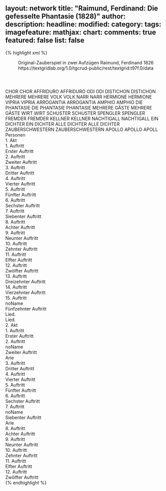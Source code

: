 layout: network
title: "Raimund, Ferdinand: Die gefesselte Phantasie (1828)"
author:
description:
headline:
modified:
category:
tags:
imagefeature:
mathjax:
chart:
comments: true
featured: false
list: false
---
{% highlight xml %}
<?xml-model href="https://raw.githubusercontent.com/DLiNa/project/master/rules/lina.rnc"?><?xml-model href="https://raw.githubusercontent.com/DLiNa/project/master/rules/lina.sch"?>
<play xmlns="http://lina.digital">
  <header>
    <title>Die gefesselte Phantasie</title>
    <subtitle>Original-Zauberspiel in zwei Aufzügen</subtitle>
    <genretitle/>
    <author>Raimund, Ferdinand</author>
    <date type="print" when="1837"/>
    <date type="premiere" when="1828"/>
    <date type="written" when="1826">1826</date>
    <source>https://textgridlab.org/1.0/tgcrud-public/rest/textgrid:t97f.0/data</source>
  </header>
  <personae>
    <character>
      <name>CHOR</name>
      <alias xml:id="chor">
        <name>CHOR</name>
      </alias>
    </character>
    <character>
      <name>AFFRIDURO</name>
      <alias xml:id="affriduro">
        <name>AFFRIDURO</name>
      </alias>
    </character>
    <character>
      <name>ODI</name>
      <alias xml:id="odi">
        <name>ODI</name>
      </alias>
    </character>
    <character>
      <name>DISTICHON</name>
      <alias xml:id="distichon">
        <name>DISTICHON</name>
      </alias>
    </character>
    <character>
      <name>MEHRERE</name>
      <alias xml:id="mehrere">
        <name>MEHRERE</name>
      </alias>
    </character>
    <character>
      <name>VOLK</name>
      <alias xml:id="volk">
        <name>VOLK</name>
      </alias>
    </character>
    <character>
      <name>NARR</name>
      <alias xml:id="narr">
        <name>NARR</name>
      </alias>
    </character>
    <character>
      <name>HERMIONE</name>
      <alias xml:id="hermione">
        <name>HERMIONE</name>
      </alias>
    </character>
    <character>
      <name>VIPRIA</name>
      <alias xml:id="vipria">
        <name>VIPRIA</name>
      </alias>
    </character>
    <character>
      <name>ARROGANTIA</name>
      <alias xml:id="arrogantia">
        <name>ARROGANTIA</name>
      </alias>
    </character>
    <character>
      <name>AMPHIO</name>
      <alias xml:id="amphio">
        <name>AMPHIO</name>
      </alias>
    </character>
    <character>
      <name>DIE PHANTASIE</name>
      <alias xml:id="die_phantasie">
        <name>DIE PHANTASIE</name>
      </alias>
      <alias xml:id="phantasie">
        <name>PHANTASIE</name>
      </alias>
    </character>
    <character>
      <name>MEHRERE GÄSTE</name>
      <alias xml:id="mehrere_gäste">
        <name>MEHRERE GÄSTE</name>
      </alias>
    </character>
    <character>
      <name>WIRT</name>
      <alias xml:id="wirt">
        <name>WIRT</name>
      </alias>
    </character>
    <character>
      <name>SCHUSTER</name>
      <alias xml:id="schuster">
        <name>SCHUSTER</name>
      </alias>
    </character>
    <character>
      <name>SPENGLER</name>
      <alias xml:id="spengler">
        <name>SPENGLER</name>
      </alias>
    </character>
    <character>
      <name>FREMDER</name>
      <alias xml:id="fremder">
        <name>FREMDER</name>
      </alias>
    </character>
    <character>
      <name>KELLNER</name>
      <alias xml:id="kellner">
        <name>KELLNER</name>
      </alias>
    </character>
    <character>
      <name>NACHTIGALL</name>
      <alias xml:id="nachtigall">
        <name>NACHTIGALL</name>
      </alias>
    </character>
    <character>
      <name>EIN DICHTER</name>
      <alias xml:id="ein_dichter">
        <name>EIN DICHTER</name>
      </alias>
    </character>
    <character>
      <name>ALLE DICHTER</name>
      <alias xml:id="alle_dichter">
        <name>ALLE DICHTER</name>
      </alias>
    </character>
    <character>
      <name>ZAUBERSCHWESTERN</name>
      <alias xml:id="zauberschwestern">
        <name>ZAUBERSCHWESTERN</name>
      </alias>
    </character>
    <character>
      <name>APOLLO</name>
      <alias xml:id="apollo">
        <name>APOLLO</name>
      </alias>
      <alias xml:id="apoll">
        <name>APOLL</name>
      </alias>
    </character>
  </personae>
  <text>
    <div>
      <head>Personen</head>
    </div>
    <div>
      <head>1. Akt</head>
      <div>
        <head>1. Auftritt</head>
        <div>
          <head>Erster Auftritt</head>
          <sp who="#chor">
            <amount n="1" unit="speech_acts"/>
            <amount n="16" unit="words"/>
            <amount n="4" unit="lines"/>
            <amount n="112" unit="chars"/>
          </sp>
          <sp who="#affriduro">
            <amount n="2" unit="speech_acts"/>
            <amount n="26" unit="words"/>
            <amount n="2" unit="lines"/>
            <amount n="163" unit="chars"/>
          </sp>
          <sp who="#odi">
            <amount n="2" unit="speech_acts"/>
            <amount n="8" unit="words"/>
            <amount n="2" unit="lines"/>
            <amount n="40" unit="chars"/>
          </sp>
        </div>
      </div>
      <div>
        <head>2. Auftritt</head>
        <div>
          <head>Zweiter Auftritt</head>
          <sp who="#chor #affriduro #odi #mehrere">
            <amount n="1" unit="speech_acts"/>
            <amount n="2" unit="words"/>
            <amount n="1" unit="lines"/>
            <amount n="22" unit="chars"/>
          </sp>
          <sp who="#distichon">
            <amount n="3" unit="speech_acts"/>
            <amount n="128" unit="words"/>
            <amount n="3" unit="lines"/>
            <amount n="759" unit="chars"/>
          </sp>
          <sp who="#mehrere">
            <amount n="1" unit="speech_acts"/>
            <amount n="7" unit="words"/>
            <amount n="1" unit="lines"/>
            <amount n="36" unit="chars"/>
          </sp>
          <sp who="#affriduro">
            <amount n="2" unit="speech_acts"/>
            <amount n="93" unit="words"/>
            <amount n="1" unit="lines"/>
            <amount n="543" unit="chars"/>
          </sp>
          <sp who="#chor #affriduro #odi #mehrere">
            <amount n="1" unit="speech_acts"/>
            <amount n="5" unit="words"/>
            <amount n="1" unit="lines"/>
            <amount n="20" unit="chars"/>
          </sp>
        </div>
      </div>
      <div>
        <head>3. Auftritt</head>
        <div>
          <head>Dritter Auftritt</head>
          <sp who="#narr">
            <amount n="12" unit="speech_acts"/>
            <amount n="216" unit="words"/>
            <amount n="7" unit="lines"/>
            <amount n="1232" unit="chars"/>
          </sp>
          <sp who="#affriduro">
            <amount n="6" unit="speech_acts"/>
            <amount n="61" unit="words"/>
            <amount n="5" unit="lines"/>
            <amount n="345" unit="chars"/>
          </sp>
          <sp who="#distichon">
            <amount n="8" unit="speech_acts"/>
            <amount n="156" unit="words"/>
            <amount n="6" unit="lines"/>
            <amount n="857" unit="chars"/>
          </sp>
          <sp who="#odi">
            <amount n="9" unit="speech_acts"/>
            <amount n="248" unit="words"/>
            <amount n="6" unit="lines"/>
            <amount n="1344" unit="chars"/>
          </sp>
        </div>
      </div>
      <div>
        <head>4. Auftritt</head>
        <div>
          <head>Vierter Auftritt</head>
          <sp who="#chor">
            <amount n="1" unit="speech_acts"/>
            <amount n="10" unit="words"/>
            <amount n="3" unit="lines"/>
            <amount n="51" unit="chars"/>
          </sp>
          <sp who="#hermione">
            <amount n="15" unit="speech_acts"/>
            <amount n="290" unit="words"/>
            <amount n="11" unit="lines"/>
            <amount n="1569" unit="chars"/>
          </sp>
          <sp who="#affriduro">
            <amount n="6" unit="speech_acts"/>
            <amount n="272" unit="words"/>
            <amount n="3" unit="lines"/>
            <amount n="1558" unit="chars"/>
          </sp>
          <sp who="#chor #hermione #affriduro #distichon #narr #odi">
            <amount n="2" unit="speech_acts"/>
            <amount n="4" unit="words"/>
            <amount n="2" unit="lines"/>
            <amount n="23" unit="chars"/>
          </sp>
          <sp who="#distichon">
            <amount n="7" unit="speech_acts"/>
            <amount n="47" unit="words"/>
            <amount n="7" unit="lines"/>
            <amount n="231" unit="chars"/>
          </sp>
          <sp who="#narr">
            <amount n="10" unit="speech_acts"/>
            <amount n="160" unit="words"/>
            <amount n="6" unit="lines"/>
            <amount n="846" unit="chars"/>
          </sp>
          <sp who="#chor #hermione #affriduro #distichon #narr #odi">
            <amount n="1" unit="speech_acts"/>
            <amount n="5" unit="words"/>
            <amount n="1" unit="lines"/>
            <amount n="31" unit="chars"/>
          </sp>
          <sp who="#odi">
            <amount n="7" unit="speech_acts"/>
            <amount n="60" unit="words"/>
            <amount n="7" unit="lines"/>
            <amount n="301" unit="chars"/>
          </sp>
        </div>
      </div>
      <div>
        <head>5. Auftritt</head>
        <div>
          <head>Fünfter Auftritt</head>
          <sp who="#distichon">
            <amount n="4" unit="speech_acts"/>
            <amount n="40" unit="words"/>
            <amount n="5" unit="lines"/>
            <amount n="224" unit="chars"/>
          </sp>
          <sp who="#hermione">
            <amount n="2" unit="speech_acts"/>
            <amount n="9" unit="words"/>
            <amount n="2" unit="lines"/>
            <amount n="51" unit="chars"/>
          </sp>
          <sp who="#narr">
            <amount n="1" unit="speech_acts"/>
            <amount n="16" unit="words"/>
            <amount n="1" unit="lines"/>
            <amount n="79" unit="chars"/>
          </sp>
        </div>
      </div>
      <div>
        <head>6. Auftritt</head>
        <div>
          <head>Sechster Auftritt</head>
          <sp who="#vipria #arrogantia #hermione #narr #affriduro #distichon #odi">
            <amount n="1" unit="speech_acts"/>
            <amount n="2" unit="words"/>
            <amount n="1" unit="lines"/>
            <amount n="21" unit="chars"/>
          </sp>
          <sp who="#vipria">
            <amount n="35" unit="speech_acts"/>
            <amount n="453" unit="words"/>
            <amount n="27" unit="lines"/>
            <amount n="2603" unit="chars"/>
          </sp>
          <sp who="#arrogantia">
            <amount n="27" unit="speech_acts"/>
            <amount n="203" unit="words"/>
            <amount n="25" unit="lines"/>
            <amount n="1082" unit="chars"/>
          </sp>
          <sp who="#hermione">
            <amount n="13" unit="speech_acts"/>
            <amount n="295" unit="words"/>
            <amount n="11" unit="lines"/>
            <amount n="1579" unit="chars"/>
          </sp>
          <sp who="#narr">
            <amount n="10" unit="speech_acts"/>
            <amount n="75" unit="words"/>
            <amount n="10" unit="lines"/>
            <amount n="411" unit="chars"/>
          </sp>
          <sp who="#affriduro">
            <amount n="2" unit="speech_acts"/>
            <amount n="16" unit="words"/>
            <amount n="2" unit="lines"/>
            <amount n="82" unit="chars"/>
          </sp>
          <sp who="#arrogantia #vipria">
            <amount n="1" unit="speech_acts"/>
            <amount n="3" unit="words"/>
            <amount n="1" unit="lines"/>
            <amount n="12" unit="chars"/>
          </sp>
          <sp who="#distichon">
            <amount n="2" unit="speech_acts"/>
            <amount n="5" unit="words"/>
            <amount n="2" unit="lines"/>
            <amount n="26" unit="chars"/>
          </sp>
          <sp who="#odi">
            <amount n="1" unit="speech_acts"/>
            <amount n="10" unit="words"/>
            <amount n="1" unit="lines"/>
            <amount n="43" unit="chars"/>
          </sp>
          <sp who="#vipria #arrogantia #hermione #narr #affriduro #distichon #odi">
            <amount n="1" unit="speech_acts"/>
            <amount n="3" unit="words"/>
            <amount n="1" unit="lines"/>
            <amount n="18" unit="chars"/>
          </sp>
        </div>
      </div>
      <div>
        <head>7. Auftritt</head>
        <div>
          <head>Siebenter Auftritt</head>
          <sp who="#narr">
            <amount n="8" unit="speech_acts"/>
            <amount n="619" unit="words"/>
            <amount n="49" unit="lines"/>
            <amount n="3587" unit="chars"/>
          </sp>
          <sp who="#volk">
            <amount n="2" unit="speech_acts"/>
            <amount n="9" unit="words"/>
            <amount n="2" unit="lines"/>
            <amount n="49" unit="chars"/>
          </sp>
          <sp who="#distichon">
            <amount n="8" unit="speech_acts"/>
            <amount n="94" unit="words"/>
            <amount n="20" unit="lines"/>
            <amount n="539" unit="chars"/>
          </sp>
          <sp who="#hermione">
            <amount n="2" unit="speech_acts"/>
            <amount n="220" unit="words"/>
            <amount n="3" unit="lines"/>
            <amount n="1161" unit="chars"/>
          </sp>
          <sp who="#vipria #arrogantia #hermione #narr #affriduro #distichon #odi #volk">
            <amount n="2" unit="speech_acts"/>
            <amount n="10" unit="words"/>
            <amount n="2" unit="lines"/>
            <amount n="51" unit="chars"/>
          </sp>
          <sp who="#volk">
            <amount n="1" unit="speech_acts"/>
            <amount n="3" unit="words"/>
            <amount n="1" unit="lines"/>
            <amount n="16" unit="chars"/>
          </sp>
          <sp who="#odi">
            <amount n="3" unit="speech_acts"/>
            <amount n="16" unit="words"/>
            <amount n="3" unit="lines"/>
            <amount n="83" unit="chars"/>
          </sp>
        </div>
      </div>
      <div>
        <head>8. Auftritt</head>
        <div>
          <head>Achter Auftritt</head>
          <sp who="#amphio">
            <amount n="1" unit="speech_acts"/>
            <amount n="172" unit="words"/>
            <amount n="946" unit="chars"/>
          </sp>
        </div>
      </div>
      <div>
        <head>9. Auftritt</head>
        <div>
          <head>Neunter Auftritt</head>
          <sp who="#amphio">
            <amount n="7" unit="speech_acts"/>
            <amount n="102" unit="words"/>
            <amount n="5" unit="lines"/>
            <amount n="552" unit="chars"/>
          </sp>
          <sp who="#hermione">
            <amount n="6" unit="speech_acts"/>
            <amount n="195" unit="words"/>
            <amount n="3" unit="lines"/>
            <amount n="1082" unit="chars"/>
          </sp>
        </div>
      </div>
      <div>
        <head>10. Auftritt</head>
        <div>
          <head>Zehnter Auftritt</head>
          <sp who="#narr">
            <amount n="4" unit="speech_acts"/>
            <amount n="38" unit="words"/>
            <amount n="4" unit="lines"/>
            <amount n="224" unit="chars"/>
          </sp>
          <sp who="#hermione">
            <amount n="2" unit="speech_acts"/>
            <amount n="8" unit="words"/>
            <amount n="2" unit="lines"/>
            <amount n="35" unit="chars"/>
          </sp>
          <sp who="#affriduro">
            <amount n="1" unit="speech_acts"/>
            <amount n="15" unit="words"/>
            <amount n="1" unit="lines"/>
            <amount n="85" unit="chars"/>
          </sp>
          <sp who="#odi">
            <amount n="1" unit="speech_acts"/>
            <amount n="10" unit="words"/>
            <amount n="1" unit="lines"/>
            <amount n="52" unit="chars"/>
          </sp>
        </div>
      </div>
      <div>
        <head>11. Auftritt</head>
        <div>
          <head>Elfter Auftritt</head>
          <sp who="#vipria">
            <amount n="10" unit="speech_acts"/>
            <amount n="229" unit="words"/>
            <amount n="5" unit="lines"/>
            <amount n="1242" unit="chars"/>
          </sp>
          <sp who="#arrogantia">
            <amount n="9" unit="speech_acts"/>
            <amount n="50" unit="words"/>
            <amount n="9" unit="lines"/>
            <amount n="274" unit="chars"/>
          </sp>
          <sp who="#die_phantasie">
            <amount n="1" unit="speech_acts"/>
            <amount n="193" unit="words"/>
            <amount n="18" unit="lines"/>
            <amount n="1132" unit="chars"/>
          </sp>
        </div>
      </div>
      <div>
        <head>12. Auftritt</head>
        <div>
          <head>Zwölfter Auftritt</head>
          <sp who="#phantasie">
            <amount n="8" unit="speech_acts"/>
            <amount n="435" unit="words"/>
            <amount n="1" unit="lines"/>
            <amount n="2542" unit="chars"/>
          </sp>
          <sp who="#amphio">
            <amount n="7" unit="speech_acts"/>
            <amount n="96" unit="words"/>
            <amount n="6" unit="lines"/>
            <amount n="512" unit="chars"/>
          </sp>
        </div>
      </div>
      <div>
        <head>13. Auftritt</head>
        <div>
          <head>Dreizehnter Auftritt</head>
          <sp who="#vipria">
            <amount n="6" unit="speech_acts"/>
            <amount n="131" unit="words"/>
            <amount n="5" unit="lines"/>
            <amount n="798" unit="chars"/>
          </sp>
          <sp who="#phantasie">
            <amount n="6" unit="speech_acts"/>
            <amount n="29" unit="words"/>
            <amount n="6" unit="lines"/>
            <amount n="156" unit="chars"/>
          </sp>
          <sp who="#arrogantia">
            <amount n="3" unit="speech_acts"/>
            <amount n="11" unit="words"/>
            <amount n="3" unit="lines"/>
            <amount n="54" unit="chars"/>
          </sp>
        </div>
      </div>
      <div>
        <head>14. Auftritt</head>
        <div>
          <head>Vierzehnter Auftritt</head>
          <sp who="#chor">
            <amount n="1" unit="speech_acts"/>
            <amount n="31" unit="words"/>
            <amount n="6" unit="lines"/>
            <amount n="173" unit="chars"/>
          </sp>
          <sp who="#mehrere_gäste">
            <amount n="1" unit="speech_acts"/>
            <amount n="7" unit="words"/>
            <amount n="1" unit="lines"/>
            <amount n="33" unit="chars"/>
          </sp>
          <sp who="#wirt">
            <amount n="2" unit="speech_acts"/>
            <amount n="65" unit="words"/>
            <amount n="344" unit="chars"/>
          </sp>
          <sp who="#schuster">
            <amount n="2" unit="speech_acts"/>
            <amount n="25" unit="words"/>
            <amount n="2" unit="lines"/>
            <amount n="115" unit="chars"/>
          </sp>
          <sp who="#spengler">
            <amount n="1" unit="speech_acts"/>
            <amount n="22" unit="words"/>
            <amount n="1" unit="lines"/>
            <amount n="95" unit="chars"/>
          </sp>
          <sp who="#fremder">
            <amount n="1" unit="speech_acts"/>
            <amount n="32" unit="words"/>
            <amount n="172" unit="chars"/>
          </sp>
          <sp who="#kellner">
            <amount n="1" unit="speech_acts"/>
            <amount n="6" unit="words"/>
            <amount n="1" unit="lines"/>
            <amount n="42" unit="chars"/>
          </sp>
          <sp who="#chor #mehrere_gäste #wirt #schuster #spengler #fremder #kellner">
            <amount n="1" unit="speech_acts"/>
            <amount n="3" unit="words"/>
            <amount n="1" unit="lines"/>
            <amount n="18" unit="chars"/>
          </sp>
        </div>
      </div>
      <div>
        <head>15. Auftritt</head>
        <div>
          <head>noName</head>
          <div>
            <head>Fünfzehnter Auftritt</head>
            <sp who="#nachtigall">
              <amount n="1" unit="speech_acts"/>
              <amount n="1" unit="lines"/>
            </sp>
          </div>
          <div>
            <head>Lied.</head>
            <sp who="#wirt">
              <amount n="4" unit="speech_acts"/>
              <amount n="28" unit="words"/>
              <amount n="4" unit="lines"/>
              <amount n="151" unit="chars"/>
            </sp>
            <sp who="#nachtigall">
              <amount n="9" unit="speech_acts"/>
              <amount n="150" unit="words"/>
              <amount n="8" unit="lines"/>
              <amount n="822" unit="chars"/>
            </sp>
            <sp who="#schuster">
              <amount n="2" unit="speech_acts"/>
              <amount n="19" unit="words"/>
              <amount n="2" unit="lines"/>
              <amount n="107" unit="chars"/>
            </sp>
            <sp who="#kellner">
              <amount n="1" unit="speech_acts"/>
              <amount n="8" unit="words"/>
              <amount n="1" unit="lines"/>
              <amount n="46" unit="chars"/>
            </sp>
            <sp who="#fremder">
              <amount n="2" unit="speech_acts"/>
              <amount n="8" unit="words"/>
              <amount n="2" unit="lines"/>
              <amount n="53" unit="chars"/>
            </sp>
          </div>
          <div>
            <head>Lied.</head>
            <sp who="#fremder">
              <amount n="8" unit="speech_acts"/>
              <amount n="62" unit="words"/>
              <amount n="8" unit="lines"/>
              <amount n="328" unit="chars"/>
            </sp>
            <sp who="#nachtigall">
              <amount n="17" unit="speech_acts"/>
              <amount n="368" unit="words"/>
              <amount n="9" unit="lines"/>
              <amount n="2005" unit="chars"/>
            </sp>
            <sp who="#schuster">
              <amount n="3" unit="speech_acts"/>
              <amount n="52" unit="words"/>
              <amount n="2" unit="lines"/>
              <amount n="253" unit="chars"/>
            </sp>
            <sp who="#wirt">
              <amount n="4" unit="speech_acts"/>
              <amount n="38" unit="words"/>
              <amount n="4" unit="lines"/>
              <amount n="187" unit="chars"/>
            </sp>
            <sp who="#fremder #nachtigall #schuster #wirt #vipria #chor">
              <amount n="2" unit="speech_acts"/>
              <amount n="7" unit="words"/>
              <amount n="2" unit="lines"/>
              <amount n="33" unit="chars"/>
            </sp>
            <sp who="#vipria">
              <amount n="1" unit="speech_acts"/>
              <amount n="1" unit="words"/>
              <amount n="1" unit="lines"/>
              <amount n="4" unit="chars"/>
            </sp>
            <sp who="#chor">
              <amount n="1" unit="speech_acts"/>
              <amount n="35" unit="words"/>
              <amount n="7" unit="lines"/>
              <amount n="196" unit="chars"/>
            </sp>
          </div>
        </div>
      </div>
    </div>
    <div>
      <head>2. Akt</head>
      <div>
        <head>1. Auftritt</head>
        <div>
          <head>Erster Auftritt</head>
          <sp who="#nachtigall">
            <amount n="17" unit="speech_acts"/>
            <amount n="655" unit="words"/>
            <amount n="5" unit="lines"/>
            <amount n="3472" unit="chars"/>
          </sp>
          <sp who="#vipria">
            <amount n="16" unit="speech_acts"/>
            <amount n="355" unit="words"/>
            <amount n="12" unit="lines"/>
            <amount n="1925" unit="chars"/>
          </sp>
        </div>
      </div>
      <div>
        <head>2. Auftritt</head>
        <div>
          <head>noName</head>
          <div>
            <head>Zweiter Auftritt</head>
            <sp who="#arrogantia">
              <amount n="6" unit="speech_acts"/>
              <amount n="95" unit="words"/>
              <amount n="3" unit="lines"/>
              <amount n="560" unit="chars"/>
            </sp>
            <sp who="#nachtigall">
              <amount n="6" unit="speech_acts"/>
              <amount n="293" unit="words"/>
              <amount n="3" unit="lines"/>
              <amount n="1622" unit="chars"/>
            </sp>
            <sp who="#vipria">
              <amount n="7" unit="speech_acts"/>
              <amount n="136" unit="words"/>
              <amount n="11" unit="lines"/>
              <amount n="796" unit="chars"/>
            </sp>
          </div>
          <div>
            <head>Arie</head>
          </div>
        </div>
      </div>
      <div>
        <head>3. Auftritt</head>
        <div>
          <head>Dritter Auftritt</head>
          <sp who="#chor">
            <amount n="1" unit="speech_acts"/>
            <amount n="18" unit="words"/>
            <amount n="4" unit="lines"/>
            <amount n="109" unit="chars"/>
          </sp>
          <sp who="#odi">
            <amount n="2" unit="speech_acts"/>
            <amount n="25" unit="words"/>
            <amount n="2" unit="lines"/>
            <amount n="136" unit="chars"/>
          </sp>
          <sp who="#ein_dichter">
            <amount n="1" unit="speech_acts"/>
            <amount n="29" unit="words"/>
            <amount n="153" unit="chars"/>
          </sp>
          <sp who="#chor #odi #ein_dichter">
            <amount n="1" unit="speech_acts"/>
            <amount n="5" unit="words"/>
            <amount n="1" unit="lines"/>
            <amount n="20" unit="chars"/>
          </sp>
        </div>
      </div>
      <div>
        <head>4. Auftritt</head>
        <div>
          <head>Vierter Auftritt</head>
          <sp who="#narr">
            <amount n="9" unit="speech_acts"/>
            <amount n="122" unit="words"/>
            <amount n="7" unit="lines"/>
            <amount n="644" unit="chars"/>
          </sp>
          <sp who="#chor #odi #ein_dichter #narr #distichon">
            <amount n="2" unit="speech_acts"/>
            <amount n="8" unit="words"/>
            <amount n="2" unit="lines"/>
            <amount n="41" unit="chars"/>
          </sp>
          <sp who="#distichon">
            <amount n="6" unit="speech_acts"/>
            <amount n="71" unit="words"/>
            <amount n="6" unit="lines"/>
            <amount n="371" unit="chars"/>
          </sp>
        </div>
      </div>
      <div>
        <head>5. Auftritt</head>
        <div>
          <head>Fünfter Auftritt</head>
          <sp who="#hermione">
            <amount n="6" unit="speech_acts"/>
            <amount n="127" unit="words"/>
            <amount n="5" unit="lines"/>
            <amount n="702" unit="chars"/>
          </sp>
          <sp who="#narr">
            <amount n="3" unit="speech_acts"/>
            <amount n="19" unit="words"/>
            <amount n="3" unit="lines"/>
            <amount n="129" unit="chars"/>
          </sp>
          <sp who="#distichon">
            <amount n="5" unit="speech_acts"/>
            <amount n="198" unit="words"/>
            <amount n="1" unit="lines"/>
            <amount n="1113" unit="chars"/>
          </sp>
          <sp who="#chor #odi #ein_dichter #narr #distichon #hermione">
            <amount n="1" unit="speech_acts"/>
            <amount n="4" unit="words"/>
            <amount n="1" unit="lines"/>
            <amount n="19" unit="chars"/>
          </sp>
        </div>
      </div>
      <div>
        <head>6. Auftritt</head>
        <div>
          <head>Sechster Auftritt</head>
          <sp who="#odi">
            <amount n="2" unit="speech_acts"/>
            <amount n="60" unit="words"/>
            <amount n="1" unit="lines"/>
            <amount n="317" unit="chars"/>
          </sp>
          <sp who="#narr">
            <amount n="1" unit="speech_acts"/>
            <amount n="3" unit="words"/>
            <amount n="1" unit="lines"/>
            <amount n="25" unit="chars"/>
          </sp>
          <sp who="#hermione">
            <amount n="1" unit="speech_acts"/>
            <amount n="6" unit="words"/>
            <amount n="1" unit="lines"/>
            <amount n="24" unit="chars"/>
          </sp>
        </div>
      </div>
      <div>
        <head>7. Auftritt</head>
        <div>
          <head>noName</head>
          <div>
            <head>Siebenter Auftritt</head>
            <sp who="#nachtigall">
              <amount n="1" unit="speech_acts"/>
              <amount n="1" unit="lines"/>
            </sp>
          </div>
          <div>
            <head>Arie</head>
            <sp who="#hermione">
              <amount n="9" unit="speech_acts"/>
              <amount n="146" unit="words"/>
              <amount n="6" unit="lines"/>
              <amount n="793" unit="chars"/>
            </sp>
            <sp who="#nachtigall">
              <amount n="12" unit="speech_acts"/>
              <amount n="405" unit="words"/>
              <amount n="5" unit="lines"/>
              <amount n="2258" unit="chars"/>
            </sp>
            <sp who="#narr">
              <amount n="8" unit="speech_acts"/>
              <amount n="153" unit="words"/>
              <amount n="7" unit="lines"/>
              <amount n="788" unit="chars"/>
            </sp>
          </div>
        </div>
      </div>
      <div>
        <head>8. Auftritt</head>
        <div>
          <head>Achter Auftritt</head>
          <sp who="#amphio">
            <amount n="10" unit="speech_acts"/>
            <amount n="296" unit="words"/>
            <amount n="4" unit="lines"/>
            <amount n="1589" unit="chars"/>
          </sp>
          <sp who="#hermione">
            <amount n="9" unit="speech_acts"/>
            <amount n="249" unit="words"/>
            <amount n="14" unit="lines"/>
            <amount n="1339" unit="chars"/>
          </sp>
        </div>
      </div>
      <div>
        <head>9. Auftritt</head>
        <div>
          <head>Neunter Auftritt</head>
          <sp who="#vipria">
            <amount n="2" unit="speech_acts"/>
            <amount n="8" unit="words"/>
            <amount n="2" unit="lines"/>
            <amount n="46" unit="chars"/>
          </sp>
          <sp who="#arrogantia">
            <amount n="1" unit="speech_acts"/>
            <amount n="4" unit="words"/>
            <amount n="1" unit="lines"/>
            <amount n="20" unit="chars"/>
          </sp>
        </div>
      </div>
      <div>
        <head>10. Auftritt</head>
        <div>
          <head>Zehnter Auftritt</head>
          <sp who="#nachtigall">
            <amount n="5" unit="speech_acts"/>
            <amount n="140" unit="words"/>
            <amount n="1" unit="lines"/>
            <amount n="729" unit="chars"/>
          </sp>
          <sp who="#arrogantia">
            <amount n="3" unit="speech_acts"/>
            <amount n="33" unit="words"/>
            <amount n="3" unit="lines"/>
            <amount n="172" unit="chars"/>
          </sp>
          <sp who="#vipria">
            <amount n="6" unit="speech_acts"/>
            <amount n="134" unit="words"/>
            <amount n="5" unit="lines"/>
            <amount n="708" unit="chars"/>
          </sp>
          <sp who="#phantasie">
            <amount n="1" unit="speech_acts"/>
            <amount n="12" unit="words"/>
            <amount n="1" unit="lines"/>
            <amount n="65" unit="chars"/>
          </sp>
        </div>
      </div>
      <div>
        <head>11. Auftritt</head>
        <div>
          <head>Elfter Auftritt</head>
          <sp who="#arrogantia">
            <amount n="1" unit="speech_acts"/>
            <amount n="32" unit="words"/>
            <amount n="193" unit="chars"/>
          </sp>
          <sp who="#vipria">
            <amount n="1" unit="speech_acts"/>
            <amount n="132" unit="words"/>
            <amount n="748" unit="chars"/>
          </sp>
          <sp who="#phantasie">
            <amount n="18" unit="speech_acts"/>
            <amount n="289" unit="words"/>
            <amount n="41" unit="lines"/>
            <amount n="1534" unit="chars"/>
          </sp>
          <sp who="#nachtigall">
            <amount n="17" unit="speech_acts"/>
            <amount n="540" unit="words"/>
            <amount n="9" unit="lines"/>
            <amount n="2968" unit="chars"/>
          </sp>
        </div>
      </div>
      <div>
        <head>12. Auftritt</head>
        <div>
          <head>Zwölfter Auftritt</head>
          <sp who="#alle_dichter #ein_dichter">
            <amount n="1" unit="speech_acts"/>
            <amount n="20" unit="words"/>
            <amount n="4" unit="lines"/>
            <amount n="119" unit="chars"/>
          </sp>
          <sp who="#vipria">
            <amount n="9" unit="speech_acts"/>
            <amount n="147" unit="words"/>
            <amount n="6" unit="lines"/>
            <amount n="839" unit="chars"/>
          </sp>
          <sp who="#hermione">
            <amount n="9" unit="speech_acts"/>
            <amount n="75" unit="words"/>
            <amount n="9" unit="lines"/>
            <amount n="407" unit="chars"/>
          </sp>
          <sp who="#ein_dichter">
            <amount n="1" unit="speech_acts"/>
            <amount n="34" unit="words"/>
            <amount n="196" unit="chars"/>
          </sp>
          <sp who="#amphio">
            <amount n="6" unit="speech_acts"/>
            <amount n="417" unit="words"/>
            <amount n="49" unit="lines"/>
            <amount n="2269" unit="chars"/>
          </sp>
          <sp who="#narr">
            <amount n="7" unit="speech_acts"/>
            <amount n="55" unit="words"/>
            <amount n="7" unit="lines"/>
            <amount n="291" unit="chars"/>
          </sp>
          <sp who="#arrogantia">
            <amount n="2" unit="speech_acts"/>
            <amount n="24" unit="words"/>
            <amount n="1" unit="lines"/>
            <amount n="130" unit="chars"/>
          </sp>
          <sp who="#nachtigall">
            <amount n="16" unit="speech_acts"/>
            <amount n="271" unit="words"/>
            <amount n="42" unit="lines"/>
            <amount n="1472" unit="chars"/>
          </sp>
          <sp who="#alle_dichter #ein_dichter #vipria #hermione #amphio #narr #arrogantia #nachtigall #distichon #chor #phantasie #zauberschwestern">
            <amount n="9" unit="speech_acts"/>
            <amount n="45" unit="words"/>
            <amount n="9" unit="lines"/>
            <amount n="228" unit="chars"/>
          </sp>
          <sp who="#distichon">
            <amount n="4" unit="speech_acts"/>
            <amount n="22" unit="words"/>
            <amount n="4" unit="lines"/>
            <amount n="126" unit="chars"/>
          </sp>
          <sp who="#chor">
            <amount n="5" unit="speech_acts"/>
            <amount n="57" unit="words"/>
            <amount n="12" unit="lines"/>
            <amount n="293" unit="chars"/>
          </sp>
          <sp who="#phantasie">
            <amount n="5" unit="speech_acts"/>
            <amount n="78" unit="words"/>
            <amount n="6" unit="lines"/>
            <amount n="452" unit="chars"/>
          </sp>
          <sp who="#zauberschwestern">
            <amount n="2" unit="speech_acts"/>
            <amount n="5" unit="words"/>
            <amount n="2" unit="lines"/>
            <amount n="28" unit="chars"/>
          </sp>
          <sp who="#alle_dichter #ein_dichter #vipria #hermione #amphio #narr #arrogantia #nachtigall #distichon #chor #phantasie #zauberschwestern">
            <amount n="2" unit="speech_acts"/>
            <amount n="3" unit="words"/>
            <amount n="2" unit="lines"/>
            <amount n="14" unit="chars"/>
          </sp>
          <sp who="#apollo">
            <amount n="1" unit="speech_acts"/>
            <amount n="8" unit="words"/>
            <amount n="1" unit="lines"/>
            <amount n="40" unit="chars"/>
          </sp>
          <sp who="#apoll">
            <amount n="7" unit="speech_acts"/>
            <amount n="128" unit="words"/>
            <amount n="5" unit="lines"/>
            <amount n="678" unit="chars"/>
          </sp>
        </div>
      </div>
    </div>
  </text>
</play>
{% endhighlight %}